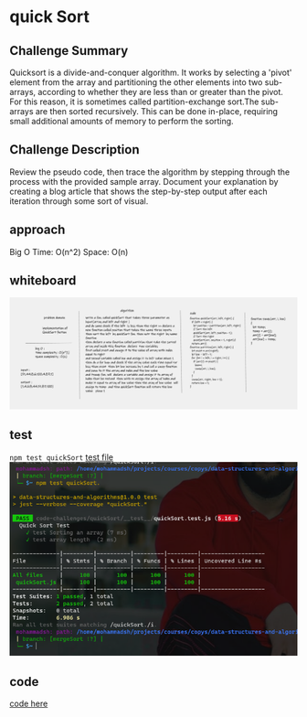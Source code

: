 # quick Sort

## Challenge Summary
Quicksort is a divide-and-conquer algorithm. It works by selecting a 'pivot' element from the array and partitioning the other elements into two sub-arrays, according to whether they are less than or greater than the pivot. For this reason, it is sometimes called partition-exchange sort.The sub-arrays are then sorted recursively. This can be done in-place, requiring small additional amounts of memory to perform the sorting.

## Challenge Description
Review the pseudo code, then trace the algorithm by stepping through the process with the provided sample array. Document your explanation by creating a blog article that shows the step-by-step output after each iteration through some sort of visual.

## approach
Big O
Time: O(n^2) Space: O(n)
## whiteboard
![wbb](./assets/wbb.png)

## test
`npm test quickSort`
[test file](./__test__/quickSort.test.js)
![test](./assets/testQ.png)

## code
[code here ](quickSort.js)
